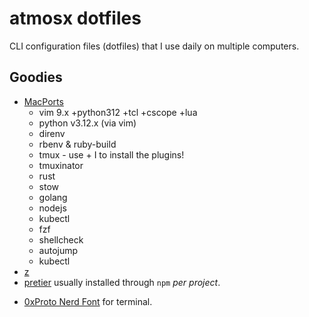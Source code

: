 # atmosx dotfiles

CLI configuration files (dotfiles) that I use daily on multiple computers.

## Goodies

- [MacPorts](https://www.macports.org/)
    - vim 9.x +python312 +tcl +cscope +lua 
    - python v3.12.x (via vim)
    - direnv
    - rbenv & ruby-build
    - tmux - use <bind> + I to install the plugins!
    - tmuxinator
    - rust
    - stow
    - golang
    - nodejs
    - kubectl
    - fzf
    - shellcheck
    - autojump
    - kubectl
- [z](https://github.com/rupa/z)
- [pretier](https://prettier.io/) usually installed through `npm` _per project_.
* [0xProto Nerd Font](https://www.nerdfonts.com/font-downloads) for terminal.
